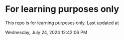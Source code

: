 # For learning purposes only
This repo is for learning purposes only.
Last updated at

Wednesday, July 24, 2024 12:42:06 PM

